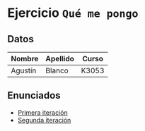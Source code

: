 # Ejercicio `Qué me pongo`

## Datos

| **Nombre** | **Apellido** | **Curso** |
|------------|--------------|-----------|
| Agustín    | Blanco       | K3053     |

 
## Enunciados

- [Primera iteración](https://docs.google.com/document/d/1k1f-9AuIohlBGB2soSNePJ6jLxM37_tZeSD-hW_esIQ)
- [Segunda iteración](https://docs.google.com/document/d/10j6XB9zIhl5xox2xBEDEFsgPmueHMkyvLSHcLxl_27Y/edit)


